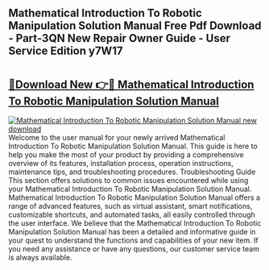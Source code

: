 ## Mathematical Introduction To Robotic Manipulation Solution Manual Free Pdf Download - Part-3QN New Repair Owner Guide - User Service Edition y7W17

# <h2><a href="http://bc48272.oget.top/?id=Mathematical+Introduction+To+Robotic+Manipulation+Solution+Manual">🔗Download New 👉🔴 Mathematical Introduction To Robotic Manipulation Solution Manual</a></h2>

[![Mathematical Introduction To Robotic Manipulation Solution Manual new download](https://i.imgur.com/5g1atiW.png)](http://bc48272.oget.top/?id=Mathematical+Introduction+To+Robotic+Manipulation+Solution+Manual)
Welcome to the user manual for your newly arrived Mathematical Introduction To Robotic Manipulation Solution Manual. This guide is here to help you make the most of your product by providing a comprehensive overview of its features, installation process, operation instructions, maintenance tips, and troubleshooting procedures. Troubleshooting Guide This section offers solutions to common issues encountered while using your Mathematical Introduction To Robotic Manipulation Solution Manual. Mathematical Introduction To Robotic Manipulation Solution Manual offers a range of advanced features, such as virtual assistant, smart notifications, customizable shortcuts, and automated tasks, all easily controlled through the user interface. We believe that the Mathematical Introduction To Robotic Manipulation Solution Manual has been a detailed and informative guide in your quest to understand the functions and capabilities of your new item. If you need any assistance or have any questions, our customer service team is always available.
